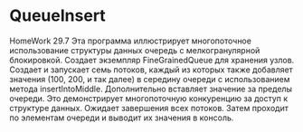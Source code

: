 # QueueInsert
HomeWork 29.7
Эта программа иллюстрирует многопоточное использование структуры данных очередь с мелкогранулярной блокировкой. Создает экземпляр FineGrainedQueue для хранения узлов. Создает и запускает семь потоков, каждый из которых также добавляет значения (100, 200, и так далее) в середину очереди с использованием метода insertIntoMiddle. Дополнительно вставляет значение за пределы очереди. Это демонстрирует многопоточную конкуренцию за доступ к структуре данных. Ожидает завершения всех потоков. Затем проходит по элементам очереди и выводит их значения в консоль.
